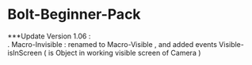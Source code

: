 # Bolt-Beginner-Pack

***Update Version 1.06 : <br />
  . Macro-Invisible : renamed to Macro-Visible , and added events Visible-isInScreen ( is Object in working visible screen of Camera )
